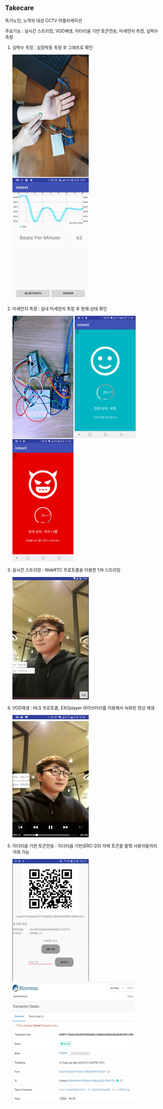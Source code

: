 ## Takecare

독거노인, 노약자 대상 CCTV 어플리케이션

주요기능 : 실시간 스트리밍, VOD재생, 이더리움 기반 토큰전송, 미세먼지 측정, 심박수 측정

1. 심박수 측정 : 심장박동 측정 후 그래프로 확인
   <p float="left">
      <img src = './githubImages/HeartBit_play.jpg' width='250' height='400'/>  
      <img src = './githubImages/Heartbit_wave.jpg' width='250' height='400'/>
   </p>
2. 미세먼지 측정 : 실내 미세먼지 측정 후 현재 상태 확인
   <p float="left">
       <img src = './githubImages/CheckDust_arduino.jpg' width='200' height='400'/>
       <img src = './githubImages/CheckDust_good.jpg' width='200' height='400'/>  
       <img src = './githubImages/CheckDust_notgood.jpg' width='200' height='400'/>
   </p>

3. 실시간 스트리밍 : WebRTC 프로토콜을 이용한 1:N 스트리밍
   <p float="left">
       <img src = './githubImages/RealTimeStreaming.jpg' width='250' height='400'/>
   </p>

4. VOD재생 : HLS 프로토콜, EXOplayer 라이브러리를 이용해서 녹화된 영상 재생
   <p float="left">
      <img src = './githubImages/PlayVod.jpg' width='250' height='400'/>
   </p>

5. 이더리움 기반 토큰전송 : 이더리움 기반(ERC-20) 자체 토큰을 발행 사용자들끼리 거래 가능
   <p float="left">
      <img src = './githubImages/Ethereum.jpg' width='250' height='400'/>     
      <img src = './githubImages/EtherScan.jpg' width='400' height='400'/>
   </p>















